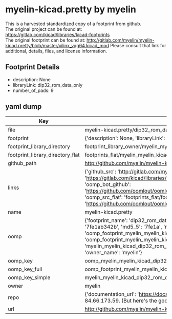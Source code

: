 # myelin-kicad.pretty by myelin  
This is a harvested standardized copy of a footprint from github.  
The original project can be found at:  
https://gitlab.com/kicad/libraries/kicad-footprints  
The original footprint can be found at:
http://gitlab.com/myelin/myelin-kicad.pretty/blob/master/xilinx_vqg64.kicad_mod
Please consult that link for additional, details, files, and license information.  
## Footprint Details
* description: None  
* libraryLink: dip32_rom_data_only  
* number_of_pads: 9  
## yaml dump  
| Key | Value |  
| --- | --- |  
| file | myelin-kicad.pretty/dip32_rom_data_only_bottom.kicad_mod |  
| footprint | {'description': None, 'libraryLink': 'dip32_rom_data_only', 'number_of_pads': 9} |  
| footprint_library_directory | footprint_library_owner/myelin_myelin-kicad.pretty |  
| footprint_library_directory_flat | footprints_flat/myelin_myelin_kicad_dip32_rom_data_only_bottom/working |  
| github_path | http://github.com/myelin/myelin-kicad.pretty/blob/master/dip32_rom_data_only_bottom.kicad_mod |  
| links | {'github_src': 'http://gitlab.com/myelin/myelin-kicad.pretty/blob/master/xilinx_vqg64.kicad_mod', 'github_src_repo': 'https://gitlab.com/kicad/libraries/kicad-footprints', 'oomp_bot': 'footprints/myelin_myelin_kicad_dip32_rom_data_only_bottom/working', 'oomp_bot_github': 'https://github.com/oomlout/oomlout_oomp_footprint_bot/tree/main/footprints/myelin_myelin_kicad_dip32_rom_data_only_bottom/working', 'oomp_src_flat': 'footprints_flat/footprints_flat/myelin_myelin_kicad_dip32_rom_data_only_bottom/working', 'oomp_src_flat_github': 'https://github.com/oomlout/oomlout_oomp_footprint_src/tree/main/footprints_flat/myelin_myelin_kicad_dip32_rom_data_only_bottom/working'} |  
| name | myelin-kicad.pretty |  
| oomp | {'footprint_name': 'dip32_rom_data_only_bottom', 'library_name': 'myelin_kicad', 'md5': '7fe1ab342ba2f39bba56cb61f2af6ef0', 'md5_10': '7fe1ab342b', 'md5_5': '7fe1a', 'md5_6': '7fe1ab', 'oomp_key': 'oomp_myelin_myelin_kicad_dip32_rom_data_only_bottom', 'oomp_key_extra': 'oomp_footprint_myelin_myelin_kicad_dip32_rom_data_only_bottom', 'oomp_key_full': 'oomp_footprint_myelin_myelin_kicad_dip32_rom_data_only_bottom_7fe1ab', 'oomp_key_simple': 'myelin_myelin_kicad_dip32_rom_data_only_bottom', 'original_filename': 'myelin-kicad.pretty/dip32_rom_data_only_bottom.kicad_mod', 'owner_name': 'myelin'} |  
| oomp_key | oomp_myelin_myelin_kicad_dip32_rom_data_only_bottom |  
| oomp_key_full | oomp_footprint_myelin_myelin_kicad_dip32_rom_data_only_bottom |  
| oomp_key_simple | myelin_myelin_kicad_dip32_rom_data_only_bottom |  
| owner | myelin |  
| repo | {'documentation_url': 'https://docs.github.com/rest/overview/resources-in-the-rest-api#rate-limiting', 'message': "API rate limit exceeded for 84.66.173.59. (But here's the good news: Authenticated requests get a higher rate limit. Check out the documentation for more details.)"} |  
| url | http://github.com/myelin/myelin-kicad.pretty |  

